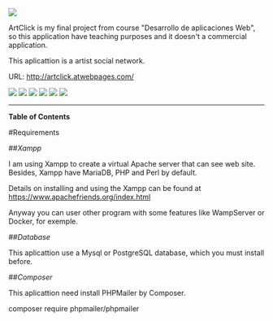 
 ![]( http://imgfz.com/i/en8hT9f.png)

ArtClick is my final project from course "Desarrollo de aplicaciones Web", so this application have teaching purposes and it doesn't a commercial application.

This aplicattion is a artist social network.

URL: http://artclick.atwebpages.com/

![](https://img.shields.io/github/stars/pandao/editor.md.svg) ![](https://img.shields.io/github/forks/pandao/editor.md.svg) ![](https://img.shields.io/github/tag/pandao/editor.md.svg) ![](https://img.shields.io/github/release/pandao/editor.md.svg) ![](https://img.shields.io/github/issues/pandao/editor.md.svg) ![](https://img.shields.io/bower/v/editor.md.svg)

------------

**Table of Contents** 

#Requirements

##*Xampp*

I am using Xampp to create a virtual Apache server that can see web site.  Besides, Xampp have MariaDB, PHP and Perl by default.

Details on installing and using the Xampp can be found at https://www.apachefriends.org/index.html

Anyway you can user other program with some features like WampServer or Docker, for exemple.

##*Database*

This aplicattion use a Mysql or PostgreSQL database, which you must install before.

##*Composer*

This aplicattion need install PHPMailer by Composer.

composer require phpmailer/phpmailer
